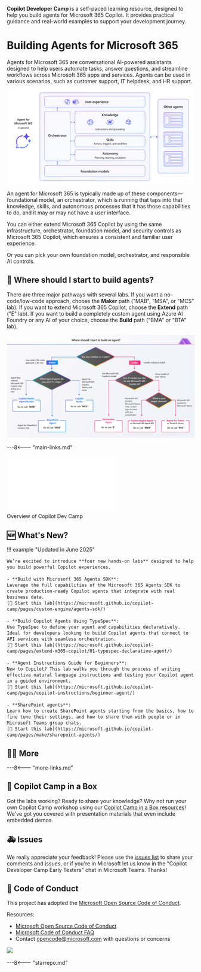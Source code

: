 **Copilot Developer Camp** is a self-paced learning resource, designed to help you build agents for Microsoft 365 Copilot. It provides practical guidance and real-world examples to support your development journey.

# Building Agents for Microsoft 365

Agents for Microsoft 365 are conversational AI-powered assistants designed to help users automate tasks, answer questions, and streamline workflows across Microsoft 365 apps and services. Agents can be used in various scenarios, such as customer support, IT helpdesk, and HR support.

![Agents for Microsoft 365 are conversational AI-powered assistants designed to help users automate tasks, answer questions, and streamline workflows across Microsoft 365 apps and services. Agents can be used in various scenarios, such as customer support, IT helpdesk, and HR support](./assets/images/m365-agent-general.png)

An agent for Microsoft 365 is typically made up of these components—foundational model,  an orchestrator, which is running that taps into that knowledge, skills, and autonomous processes that it has those capabilities to do, and it may or may not have a user interface. ​

You can either extend Microsoft 365 Copilot by using the same infrastructure, orchestrator, foundation model, and security controls as Microsoft 365 Copilot, which ensures a consistent and familiar user experience.

Or you can pick your own foundation model, orchestrator, and responsible AI controls.

## 🧪 Where should I start to build agents?

There are three major pathways with several labs. If you want a no-code/low-code approach, choose the **Maker** path ("MAB", "MSA", or "MCS" lab). If you want to extend Microsoft 365 Copilot, choose the **Extend** path ("E" lab). If you want to build a completely custom agent using Azure AI Foundry or any AI of your choice, choose the **Build** path ("BMA" or "BTA" lab).

![If you want a no-code/low-code approach, choose the Maker labs ("MAB", "MSA", or "MCS"). If you want to extend Microsoft 365 Copilot, choose the Extend lab ("E"). If you want to build a completely custom agent using Azure AI Foundry or any AI of your choice, choose the Build labs ("BMA" or "BTA")](./assets/images/CopilotCamp-Flow-Chart.png)

---8<--- "main-links.md"


<div class="video">
  <iframe src="//www.youtube.com/embed/uLYdP4ST7k0" frameborder="0" allowfullscreen></iframe>
  <div>Overview of Copilot Dev Camp</div>
</div>

## 🆕 What's New?

!!! example "Updated in June 2025"

    We’re excited to introduce **four new hands-on labs** designed to help you build powerful Copilot experiences. 

    - **Build with Microsoft 365 Agents SDK**:
    Leverage the full capabilities of the Microsoft 365 Agents SDK to create production-ready Copilot agents that integrate with real business data.
    [🔗 Start this lab](https://microsoft.github.io/copilot-camp/pages/custom-engine/agents-sdk/)

    - **Build Copilot Agents Using TypeSpec**:
    Use TypeSpec to define your agent and capabilities declaratively. Ideal for developers looking to build Copilot agents that connect to API services with seamless orchestration.
    [🔗 Start this lab](https://microsoft.github.io/copilot-camp/pages/extend-m365-copilot/01-typespec-declarative-agent/)

    - **Agent Instructions Guide for Beginners**:
    New to Copilot? This lab walks you through the process of writing effective natural language instructions and testing your Copilot agent in a guided environment.
    [🔗 Start this lab](https://microsoft.github.io/copilot-camp/pages/copilot-instructions/beginner-agent/)

    - **SharePoint agents**:
    Learn how to create SharePoint agents starting from the basics, how to fine tune their settings, and how to share them with people or in Microsoft Teams group chats.
    [🔗 Start this lab](https://microsoft.github.io/copilot-camp/pages/make/sharepoint-agents/)

## 🧑‍💻 More

---8<--- "more-links.md"

<!-- ## 🎖️ Copilot Developer Camp Awards

We are excited to announce a thrilling initiative that will challenge you to showcase your knowledge and skills in Microsoft 365 Copilot extensibility. This is your chance to dive deep into the world of Copilot, explore its capabilities, and demonstrate your expertise. [Find out more on awards.](https://microsoft.github.io/copilot-camp/awards)
 -->


## 🎁 Copilot Camp in a Box 

Got the labs working? Ready to share your knowledge? Why not run your own Copilot Camp workshop using our [Copilot Camp in a Box resources](https://microsoft.github.io/copilot-camp/pages/in-a-box/)! We've got you covered with presentation materials that even include embedded demos.



## 🚑 Issues

We really appreciate your feedback! Please use the [issues list](https://github.com/microsoft/copilot-camp/issues) to share your comments and issues, or if you're in Microsoft let us know in the "Copilot Developer Camp Early Testers" chat in Microsoft Teams. Thanks!


## 📜 Code of Conduct

This project has adopted the [Microsoft Open Source Code of Conduct](https://opensource.microsoft.com/codeofconduct/).

Resources:

- [Microsoft Open Source Code of Conduct](https://opensource.microsoft.com/codeofconduct/)
- [Microsoft Code of Conduct FAQ](https://opensource.microsoft.com/codeofconduct/faq/)
- Contact [opencode@microsoft.com](mailto:opencode@microsoft.com) with questions or concerns

<img src="https://m365-visitor-stats.azurewebsites.net/copilot-camp/index" />

---8<--- "starrepo.md"